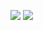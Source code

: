 ![](https://raw.githubusercontent.com/vicianm/sticky-linear-layout/master/docs/images/demo-tablet-01.gif)
![](https://raw.githubusercontent.com/vicianm/sticky-linear-layout/master/docs/images/demo-tablet-02.gif)

